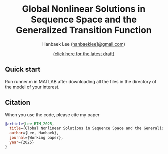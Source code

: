<div align="center">

# Global Nonlinear Solutions in Sequence Space and the Generalized Transition Function

Hanbaek Lee (hanbaeklee1@gmail.com)

[(click here for the latest draft)](https://hanbaeklee.github.io/Webpage/Lee_AggRepTrans_2025.pdf)

</div>

## Quick start
Run runner.m in MATLAB after downloading all the files in the directory of the model of your interest.

## Citation
When you use the code, please cite my paper 
```bibtex
@article{Lee_RTM_2025,
  title={Global Nonlinear Solutions in Sequence Space and the Generalized Transition Function},
  author={Lee, Hanbaek},
  journal={Working paper},
  year={2025}
}
```
